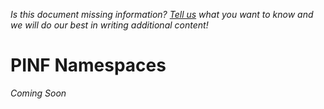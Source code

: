 *Is this document missing information? [Tell us](http://groups.google.com/group/pinf-dev) what you want to know and we will do our best in writing additional content!*

PINF Namespaces
===============

*Coming Soon*
